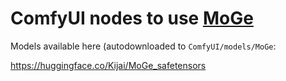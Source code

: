 # ComfyUI nodes to use [MoGe](https://github.com/microsoft/MoGe)

Models available here (autodownloaded to `ComfyUI/models/MoGe`:

https://huggingface.co/Kijai/MoGe_safetensors
